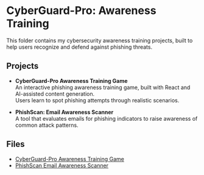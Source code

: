 # CyberGuard-Pro: Awareness Training

This folder contains my cybersecurity awareness training projects, built to help users recognize and defend against phishing threats.

## Projects
- **CyberGuard-Pro Awareness Training Game**  
  An interactive phishing awareness training game, built with React and AI-assisted content generation.  
  Users learn to spot phishing attempts through realistic scenarios.

- **PhishScan: Email Awareness Scanner**  
  A tool that evaluates emails for phishing indicators to raise awareness of common attack patterns.

## Files
- [CyberGuard-Pro Awareness Training Game](./CyberGuard-Pro%20Awareness%20Training%20Game.pdf)  
- [PhishScan Email Awareness Scanner](./PhishScan%20Email%20Awareness%20Scanner.pdf)
